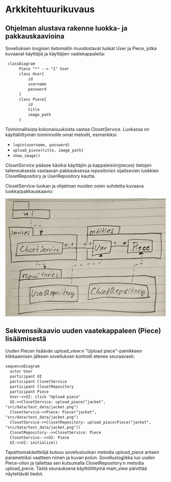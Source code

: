 # Arkkitehtuurikuvaus
## Ohjelman alustava rakenne luokka- ja pakkauskaavioina

Sovelluksen loogisen tietomallin muodostavat luokat User ja Piece, jotka kuvaavat käyttäjiä ja käyttäjien vaatekappaleita:

```mermaid
 classDiagram
      Piece "*" --> "1" User
      class User{
          id
          username
          password
      }
      class Piece{
          id
          title
          image_path
      }
```

Toiminnallisista kokonaisuuksista vastaa ClosetService. Luokassa on käyttäliittymän toiminnoille omat metodit, esimerkiksi:

- `login(username, password)`
- `upload_piece(title, image_path)`
- `show_image()`

_ClosetService_ pääsee käsiksi käyttäjiin ja kappaleisiin(pieces) tietojen tallennuksesta vastaavan pakkauksessa _repositories_ sijaitsevien luokkien ClosetRepository ja UserRepository kautta.

ClosetService-luokan ja ohjelman muiden osien suhdetta kuvaava luokka/pakkauskaavio:

![Pakkausrakenne ja luokat](https://github.com/maritatsuko/ot-harjoitustyo/blob/main/dokumentaatio/kuvat/pakkauskaavio.jpg)

## Sekvenssikaavio uuden vaatekappaleen (Piece) lisäämisestä

Uuden Piecen lisäävän upload_view:n "Upload piece"-painikkeen klikkaamisen jälkeen sovelluksen kontrolli etenee seuraavasti:

```mermaid
sequenceDiagram
  actor User
  participant UI
  participant ClosetService
  participant ClosetRepository
  participant Piece
  User->>UI: click "Upload piece"
  UI->>ClosetService: upload_piece("jacket", "src/data/test_data/jacket.png")
  ClosetService->>Piece: Piece("jacket", "src/data/test_data/jacket.png")
  ClosetService->>ClosetRepository: upload_piece(Piece("jacket", "src/data/test_data/jacket.png"))
  ClosetRepository-->>ClosetService: Piece
  ClosetService-->>UI: Piece
  UI->>UI: initialize()
```
Tapahtumakäsittelijä kutsuu sovellusluokan metodia upload_piece antaen parametriksi vaatteen nimen ja kuvan polun. Sovelluslogiikka luo uuden Piece-olion ja tallettaa sen kutsumalla ClosetRepository:n metodia upload_piece. Tästä seurauksena käyttöliittymä main_view päivittää näytettävät tiedot.
